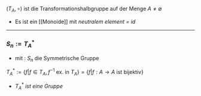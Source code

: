 $(T_{A},\circ)$ ist die Transformationshalbgruppe auf der Menge $A \neq \emptyset$
- Es ist ein [[Monoide]] mit *neutralem element =* $id$

---
### $S_{n}:=T_{A}^{*}$
- mit : $S_{n}$ die Symmetrische Gruppe 

$T_{A}^{*} := \{  f|f \in T_{A},f^{-1} \text{ ex. in } T_{A} \}=\{ f|f:A\to A \text{ ist bijektiv} \}$
- $T_{A}^{*}$ *ist eine Gruppe*
